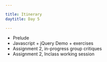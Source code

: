 ```yaml
---

title: Itinerary
daytitle: Day 5

---
```


- Prelude
- Javascript + jQuery Demo + exercises
- Assignment 2, in-progress group critiques
- Assignment 2, Inclass working session 